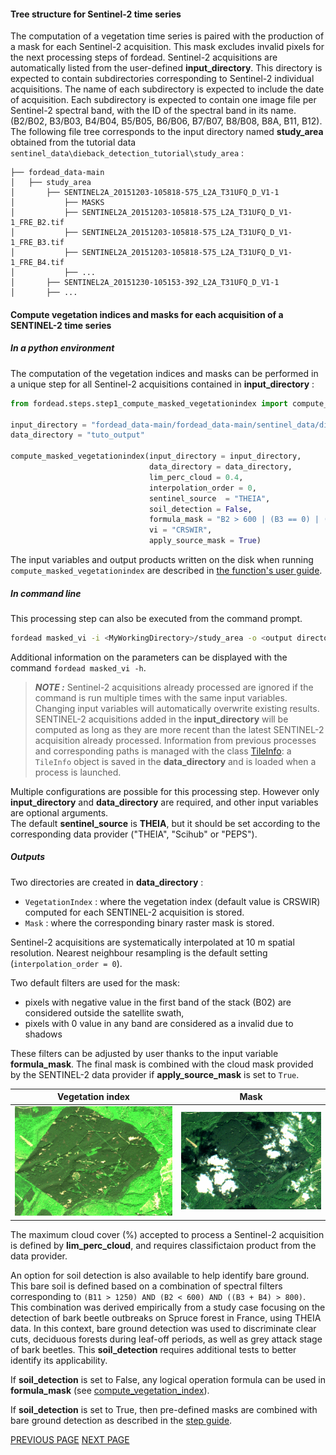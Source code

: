 #### Tree structure for Sentinel-2 time series

The computation of a vegetation time series is paired with the production of a mask for each Sentinel-2 acquisition. 
This mask excludes invalid pixels for the next processing steps of fordead. 
Sentinel-2 acquisitions are automatically listed from the user-defined **input_directory**. 
This directory is expected to contain subdirectories corresponding to Sentinel-2 individual acquisitions. 
The name of each subdirectory is expected to include the date of acquisition. 
Each subdirectory is expected to contain one image file per Sentinel-2 spectral band, with the ID of the spectral band in its name. (B2/B02, B3/B03, B4/B04, B5/B05, B6/B06, B7/B07, B8/B08, B8A, B11, B12).
The following file tree corresponds to the input directory named **study_area** obtained from the tutorial data `sentinel_data\dieback_detection_tutorial\study_area` :

```
├── fordead_data-main
│   ├── study_area
│       ├── SENTINEL2A_20151203-105818-575_L2A_T31UFQ_D_V1-1
│           ├── MASKS
│           ├── SENTINEL2A_20151203-105818-575_L2A_T31UFQ_D_V1-1_FRE_B2.tif
│           ├── SENTINEL2A_20151203-105818-575_L2A_T31UFQ_D_V1-1_FRE_B3.tif
│           ├── SENTINEL2A_20151203-105818-575_L2A_T31UFQ_D_V1-1_FRE_B4.tif
│           ├── ...
│       ├── SENTINEL2A_20151230-105153-392_L2A_T31UFQ_D_V1-1
│       ├── ...
```


#### Compute vegetation indices and masks for each acquisition of a SENTINEL-2 time series

##### In a python environment

The computation of the vegetation indices and masks can be performed in a unique step for all Sentinel-2 acquisitions contained in **input_directory** :

```python
from fordead.steps.step1_compute_masked_vegetationindex import compute_masked_vegetationindex

input_directory = "fordead_data-main/fordead_data-main/sentinel_data/dieback_detection_tutorial/study_area"
data_directory = "tuto_output"

compute_masked_vegetationindex(input_directory = input_directory, 
                               data_directory = data_directory, 
                               lim_perc_cloud = 0.4, 
                               interpolation_order = 0, 
                               sentinel_source  = "THEIA", 
                               soil_detection = False, 
                               formula_mask = "B2 > 600 | (B3 == 0) | (B4 ==0)", 
                               vi = "CRSWIR", 
                               apply_source_mask = True)
```

The input variables and output products written on the disk when running `compute_masked_vegetationindex` are described in [the function's user guide](https://fordead.gitlab.io/fordead_package/docs/user_guides/english/01_compute_masked_vegetationindex/).

##### In command line

This processing step can also be executed from the command prompt. 

```bash
fordead masked_vi -i <MyWorkingDirectory>/study_area -o <output directory> -n 0.4 --interpolation_order 0 --sentinel_source THEIA --formula_mask "(B2 > 600)" --vi CRSWIR --apply_source_mask
```

Additional information on the parameters can be displayed with the command `fordead masked_vi -h`. 

> **_NOTE :_** Sentinel-2 acquisitions already processed are ignored if the command is run multiple times with the same input variables. Changing input variables will automatically overwrite existing results. SENTINEL-2 acquisitions added in the **input_directory** will be computed as long as they are more recent than the latest SENTINEL-2 acquisition already processed. Information from previous processes and corresponding paths is managed with the class [TileInfo](https://fordead.gitlab.io/fordead_package/docs/examples/ex_tileinfo_object/): a `TileInfo` object is saved in the **data_directory** and is loaded when a process is launched.


Multiple configurations are possible for this processing step. 
However only **input_directory** and **data_directory** are required, and other input variables are optional arguments.  
The default **sentinel_source** is **THEIA**, but it should be set according to the corresponding data provider ("THEIA", "Scihub" or "PEPS").

##### Outputs

Two directories are created in **data_directory** :
- `VegetationIndex` : where the vegetation index (default value is CRSWIR) computed for each SENTINEL-2 acquisition is stored.
- `Mask` : where the corresponding binary raster mask is stored.

Sentinel-2 acquisitions are systematically interpolated at 10 m spatial resolution. 
Nearest neighbour resampling is the default setting (`interpolation_order = 0`). 

Two default filters are used for the mask: 
- pixels with negative value in the first band of the stack (B02) are considered outside the satellite swath,
- pixels with 0 value in any band are considered as a invalid due to shadows

These filters can be adjusted by user thanks to the input variable **formula_mask**.
The final mask is combined with the cloud mask provided by the SENTINEL-2 data provider if **apply_source_mask** is set to `True`.

Vegetation index             |  Mask
:-------------------------:|:-------------------------:
![gif_vegetation_index](Figures/gif_vegetation_index.gif "gif_vegetation_index")  |  ![gif_mask](Figures/gif_mask.gif "gif_mask")

The maximum cloud cover (%) accepted to process a Sentinel-2 acquisition is defined by **lim_perc_cloud**, and requires classifictaion product from the data provider.

An option for soil detection is also available to help identify bare ground. 
This bare soil is defined based on a combination of spectral filters corresponding to `(B11 > 1250) AND (B2 < 600) AND ((B3 + B4) > 800)`.
This combination was derived empirically from a study case focusing on the detection of bark beetle outbreaks on Spruce forest in France, using THEIA data. 
In this context, bare ground detection was used to discriminate clear cuts, deciduous forests during leaf-off periods, as well as grey attack stage of bark beetles. 
This **soil_detection** requires additional tests to better identify its applicability. 

If **soil_detection** is set to False, any logical operation formula can be used in **formula_mask** (see [compute_vegetation_index](https://fordead.gitlab.io/fordead_package/reference/fordead/masking_vi/#compute_vegetation_index)). 

If **soil_detection** is set to True, then pre-defined masks are combined with bare ground detection as described in the [step guide](https://fordead.gitlab.io/fordead_package/docs/user_guides/english/01_compute_masked_vegetationindex/). 

[PREVIOUS PAGE](https://fordead.gitlab.io/fordead_package/docs/Tutorials/Dieback_Detection/00_Intro) [NEXT PAGE](https://fordead.gitlab.io/fordead_package/docs/Tutorials/Dieback_Detection/02_train_model)